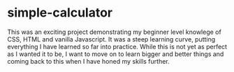 # simple-calculator

This was an exciting project demonstrating my beginner level knowlege of CSS, HTML and vanilla Javascript. It was a steep learning curve, putting everything I have learned so far into practice. While this is not yet as perfect as I wanted it to be, I want to move on to learn bigger and better things and coming back to this when I have honed my skills further. 


